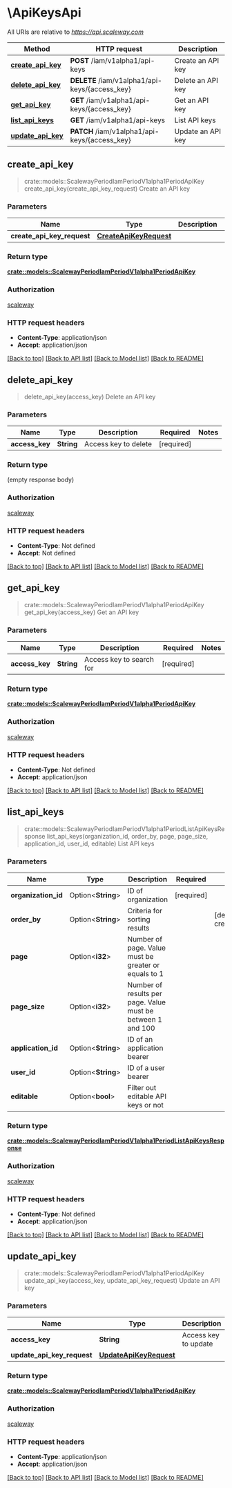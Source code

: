 # \ApiKeysApi

All URIs are relative to *https://api.scaleway.com*

Method | HTTP request | Description
------------- | ------------- | -------------
[**create_api_key**](ApiKeysApi.md#create_api_key) | **POST** /iam/v1alpha1/api-keys | Create an API key
[**delete_api_key**](ApiKeysApi.md#delete_api_key) | **DELETE** /iam/v1alpha1/api-keys/{access_key} | Delete an API key
[**get_api_key**](ApiKeysApi.md#get_api_key) | **GET** /iam/v1alpha1/api-keys/{access_key} | Get an API key
[**list_api_keys**](ApiKeysApi.md#list_api_keys) | **GET** /iam/v1alpha1/api-keys | List API keys
[**update_api_key**](ApiKeysApi.md#update_api_key) | **PATCH** /iam/v1alpha1/api-keys/{access_key} | Update an API key



## create_api_key

> crate::models::ScalewayPeriodIamPeriodV1alpha1PeriodApiKey create_api_key(create_api_key_request)
Create an API key

### Parameters


Name | Type | Description  | Required | Notes
------------- | ------------- | ------------- | ------------- | -------------
**create_api_key_request** | [**CreateApiKeyRequest**](CreateApiKeyRequest.md) |  | [required] |

### Return type

[**crate::models::ScalewayPeriodIamPeriodV1alpha1PeriodApiKey**](scaleway.iam.v1alpha1.APIKey.md)

### Authorization

[scaleway](../README.md#scaleway)

### HTTP request headers

- **Content-Type**: application/json
- **Accept**: application/json

[[Back to top]](#) [[Back to API list]](../README.md#documentation-for-api-endpoints) [[Back to Model list]](../README.md#documentation-for-models) [[Back to README]](../README.md)


## delete_api_key

> delete_api_key(access_key)
Delete an API key

### Parameters


Name | Type | Description  | Required | Notes
------------- | ------------- | ------------- | ------------- | -------------
**access_key** | **String** | Access key to delete | [required] |

### Return type

 (empty response body)

### Authorization

[scaleway](../README.md#scaleway)

### HTTP request headers

- **Content-Type**: Not defined
- **Accept**: Not defined

[[Back to top]](#) [[Back to API list]](../README.md#documentation-for-api-endpoints) [[Back to Model list]](../README.md#documentation-for-models) [[Back to README]](../README.md)


## get_api_key

> crate::models::ScalewayPeriodIamPeriodV1alpha1PeriodApiKey get_api_key(access_key)
Get an API key

### Parameters


Name | Type | Description  | Required | Notes
------------- | ------------- | ------------- | ------------- | -------------
**access_key** | **String** | Access key to search for | [required] |

### Return type

[**crate::models::ScalewayPeriodIamPeriodV1alpha1PeriodApiKey**](scaleway.iam.v1alpha1.APIKey.md)

### Authorization

[scaleway](../README.md#scaleway)

### HTTP request headers

- **Content-Type**: Not defined
- **Accept**: application/json

[[Back to top]](#) [[Back to API list]](../README.md#documentation-for-api-endpoints) [[Back to Model list]](../README.md#documentation-for-models) [[Back to README]](../README.md)


## list_api_keys

> crate::models::ScalewayPeriodIamPeriodV1alpha1PeriodListApiKeysResponse list_api_keys(organization_id, order_by, page, page_size, application_id, user_id, editable)
List API keys

### Parameters


Name | Type | Description  | Required | Notes
------------- | ------------- | ------------- | ------------- | -------------
**organization_id** | Option<**String**> | ID of organization | [required] |
**order_by** | Option<**String**> | Criteria for sorting results |  |[default to created_at_asc]
**page** | Option<**i32**> | Number of page. Value must be greater or equals to 1 |  |
**page_size** | Option<**i32**> | Number of results per page. Value must be between 1 and 100 |  |
**application_id** | Option<**String**> | ID of an application bearer |  |
**user_id** | Option<**String**> | ID of a user bearer |  |
**editable** | Option<**bool**> | Filter out editable API keys or not |  |

### Return type

[**crate::models::ScalewayPeriodIamPeriodV1alpha1PeriodListApiKeysResponse**](scaleway.iam.v1alpha1.ListAPIKeysResponse.md)

### Authorization

[scaleway](../README.md#scaleway)

### HTTP request headers

- **Content-Type**: Not defined
- **Accept**: application/json

[[Back to top]](#) [[Back to API list]](../README.md#documentation-for-api-endpoints) [[Back to Model list]](../README.md#documentation-for-models) [[Back to README]](../README.md)


## update_api_key

> crate::models::ScalewayPeriodIamPeriodV1alpha1PeriodApiKey update_api_key(access_key, update_api_key_request)
Update an API key

### Parameters


Name | Type | Description  | Required | Notes
------------- | ------------- | ------------- | ------------- | -------------
**access_key** | **String** | Access key to update | [required] |
**update_api_key_request** | [**UpdateApiKeyRequest**](UpdateApiKeyRequest.md) |  | [required] |

### Return type

[**crate::models::ScalewayPeriodIamPeriodV1alpha1PeriodApiKey**](scaleway.iam.v1alpha1.APIKey.md)

### Authorization

[scaleway](../README.md#scaleway)

### HTTP request headers

- **Content-Type**: application/json
- **Accept**: application/json

[[Back to top]](#) [[Back to API list]](../README.md#documentation-for-api-endpoints) [[Back to Model list]](../README.md#documentation-for-models) [[Back to README]](../README.md)

